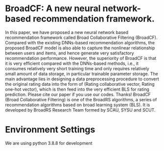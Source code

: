 # BroadCF: A new neural network-based recommendation framework.

In this paper, we have proposed a new neural network based recommendation framework called Broad Collaborative Filtering (BroadCF). Compared with the existing DNNs-based recommendation algorithms, the proposed BroadCF model is also able to capture the nonlinear relationship between users and items, and hence generate very satisfactory recommendation performance. However, the superiority of BroadCF is that it is very efficient compared with the DNNs-based methods, i.e., it consumes relatively very short training time and only requires relatively small amount of data storage, in particular trainable parameter storage. The main advantage lies in designing a data preprocessing procedure to convert the original rating data into the form of (Rating collaborative vector, Rating one-hot vector), which is then feed into the very efficient BLS for rating prediction.
Please cite our paper if you use our codes. Thanks! BroadCF (Broad Collaborative Filtering) is one of the BroadRS algorithms, a series of recommendation algorithms based on broad learning system (BLS). It is developed by BroadRS Research Team formed by SCAU, SYSU and SCUT.

# Environment Settings
We are using python 3.8.8 for development
